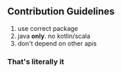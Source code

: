 Contribution Guidelines
---

  1) use correct package
  2) java __only__. no kotlin/scala
  3) don't depend on other apis


### That's literally it
